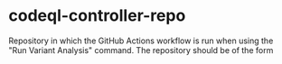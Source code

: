 # codeql-controller-repo

Repository in which the GitHub Actions workflow is run when using the "Run Variant Analysis" command. The repository should be of the form
